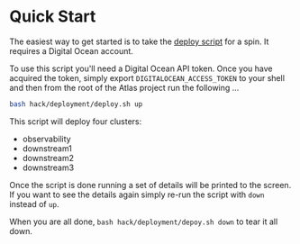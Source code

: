# Quick Start

The easiest way to get started is to take the [deploy script](hack/deployment/deploy.sh) for a spin. It requires a Digital Ocean account.

To use this script you'll need a Digital Ocean API token. Once you have acquired the token, simply export `DIGITALOCEAN_ACCESS_TOKEN` to your shell and then from the root of the Atlas project run the following ...

```bash
bash hack/deployment/deploy.sh up
```

This script will deploy four clusters:

- observability
- downstream1
- downstream2
- downstream3

Once the script is done running a set of details will be printed to the screen. If you want to see the details again simply re-run the script with `down` instead of `up`.

When you are all done, `bash hack/deployment/depoy.sh down` to tear it all down.
